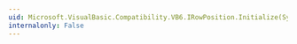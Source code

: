 ```yaml
---
uid: Microsoft.VisualBasic.Compatibility.VB6.IRowPosition.Initialize(System.Object)
internalonly: False
---
```

